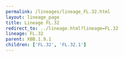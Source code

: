 ```yaml
---
permalink: /lineages/lineage_FL.32.html
layout: lineage_page
title: Lineage FL.32
redirect_to: ../lineage.html?lineage=FL.32
lineage: FL.32
parent: XBB.1.9.1
children: ['FL.32', 'FL.32.1']
---
```

